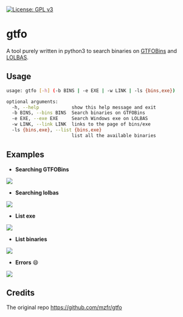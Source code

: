 [![License: GPL v3](https://img.shields.io/badge/License-GPLv3-blue.svg)](https://www.gnu.org/licenses/gpl-3.0)
<!-- [![Maintenance](https://img.shields.io/badge/Maintained%3F-yes-green.svg)](https://GitHub.com/mzfr/liffy/graphs/commit-activity) -->


# gtfo

A tool purely written in python3 to search binaries on [GTFOBins](https://gtfobins.github.io/) and [LOLBAS](https://lolbas-project.github.io/).

## Usage

```bash
usage: gtfo [-h] (-b BINS | -e EXE | -w LINK | -ls {bins,exe})

optional arguments:
  -h, --help            show this help message and exit
  -b BINS, --bins BINS  Search binaries on GTFOBins
  -e EXE, --exe EXE     Search Windows exe on LOLBAS
  -w LINK, --link LINK  links to the page of bins/exe
  -ls {bins,exe}, --list {bins,exe}
                        list all the available binaries
```

## Examples

* __Searching GTFOBins__

![](Images/bin.png)

* __Searching lolbas__

![](Images/exe.png)

* __List exe__

![](Images/list-exe.png)

* __List binaries__

![](Images/list-bins.png)

* __Errors__ :smile:

![](Images/errors.png)

## Credits

The original repo https://github.com/mzfr/gtfo
